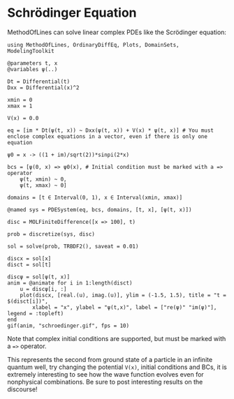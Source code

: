 # Schrödinger Equation

MethodOfLines can solve linear complex PDEs like the Scrödinger equation:

```@example schro
using MethodOfLines, OrdinaryDiffEq, Plots, DomainSets, ModelingToolkit

@parameters t, x
@variables ψ(..)

Dt = Differential(t)
Dxx = Differential(x)^2

xmin = 0
xmax = 1

V(x) = 0.0

eq = [im * Dt(ψ(t, x)) ~ Dxx(ψ(t, x)) + V(x) * ψ(t, x)] # You must enclose complex equations in a vector, even if there is only one equation

ψ0 = x -> ((1 + im)/sqrt(2))*sinpi(2*x)

bcs = [ψ(0, x) => ψ0(x), # Initial condition must be marked with a => operator
    ψ(t, xmin) ~ 0,
    ψ(t, xmax) ~ 0]

domains = [t ∈ Interval(0, 1), x ∈ Interval(xmin, xmax)]

@named sys = PDESystem(eq, bcs, domains, [t, x], [ψ(t, x)])

disc = MOLFiniteDifference([x => 100], t)

prob = discretize(sys, disc)

sol = solve(prob, TRBDF2(), saveat = 0.01)

discx = sol[x]
disct = sol[t]

discψ = sol[ψ(t, x)]
anim = @animate for i in 1:length(disct)
    u = discψ[i, :]
    plot(discx, [real.(u), imag.(u)], ylim = (-1.5, 1.5), title = "t = $(disct[i])",
        xlabel = "x", ylabel = "ψ(t,x)", label = ["re(ψ)" "im(ψ)"], legend = :topleft)
end
gif(anim, "schroedinger.gif", fps = 10)
```

Note that complex initial conditions are supported, but must be marked with a `=>` operator.

This represents the second from ground state of a particle in an infinite quantum well, try changing the potential `V(x)`, initial conditions and BCs, it is extremely interesting to see how the wave function evolves even for nonphysical combinations. Be sure to post interesting results on the discourse!
